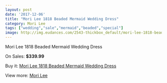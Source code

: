 ```yaml
---
layout: post
date: '2017-12-06'
title: "Mori Lee 1818 Beaded Mermaid Wedding Dress"
category: Mori Lee
tags: ["wedding","sale","mermaid","beaded","special"]
image: http://img.eudances.com/2543-thickbox_default/mori-lee-1818-beaded-mermaid-wedding-dress.jpg
---
```

Mori Lee 1818 Beaded Mermaid Wedding Dress

On Sales: **$339.99**
<a href="https://www.eudances.com/en/mori-lee/847-mori-lee-1818-beaded-mermaid-wedding-dress.html"><amp-img layout="responsive" width="600" height="600" src="//img.eudances.com/2543-thickbox_default/mori-lee-1818-beaded-mermaid-wedding-dress.jpg" alt="Mori Lee 1818 Beaded Mermaid Wedding Dress 0" /></a>
<a href="https://www.eudances.com/en/mori-lee/847-mori-lee-1818-beaded-mermaid-wedding-dress.html"><amp-img layout="responsive" width="600" height="600" src="//img.eudances.com/2544-thickbox_default/mori-lee-1818-beaded-mermaid-wedding-dress.jpg" alt="Mori Lee 1818 Beaded Mermaid Wedding Dress 1" /></a>

Buy it: [Mori Lee 1818 Beaded Mermaid Wedding Dress](https://www.eudances.com/en/mori-lee/847-mori-lee-1818-beaded-mermaid-wedding-dress.html "Mori Lee 1818 Beaded Mermaid Wedding Dress")

View more: [Mori Lee](https://www.eudances.com/en/9-mori-lee "Mori Lee")